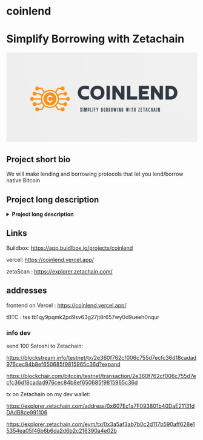 # coinlend

# Simplify Borrowing with Zetachain

![logo](front/public/all.png)

## Project short bio

We will make lending and borrowing protocols that let you lend/borrow native Bitcoin

## Project long description

<details>
<summary><strong>Project long description</strong></summary>

Coinlend is a groundbreaking financial ecosystem designed to revolutionize the way users interact with digital assets by seamlessly bridging the gap between ZetaChain and Bitcoin. Our mission is to simplify borrowing and lending in the world of cryptocurrency, making it accessible to everyone.

In a landscape where blockchain ecosystems often operate in silos, Coinlend acts as a bridge, allowing users to effortlessly transfer their Bitcoin holdings to ZetaChain and tap into the vast array of opportunities it offers. We envision a future where the power of ZetaChain's omnichain capabilities and generic smart contracts can be harnessed by anyone, regardless of their blockchain preferences.

Our lending and borrowing protocols are at the core of Coinlend's innovation. By enabling users to lend and borrow native Bitcoin within the ZetaChain environment, we unlock a new realm of possibilities for both experienced crypto enthusiasts and newcomers alike.

Key features of Coinlend:

- Seamless Asset Transfer: Coinlend simplifies the process of moving Bitcoin to ZetaChain, eliminating the complexities often associated with cross-chain transactions.

- Lending Opportunities: Users can become lenders and earn passive income by providing their Bitcoin assets for lending within the ZetaChain ecosystem.

- Borrowing Convenience: Borrowers gain access to much-needed liquidity by leveraging their assets on ZetaChain as collateral to secure Bitcoin loans.

- User-Friendly Interface: We prioritize user experience, ensuring that both lending and borrowing processes are straightforward and intuitive.

- Security and Trust: Coinlend employs robust security measures to safeguard users' assets and maintain the highest level of trust within the platform.

Coinlend is more than just a financial platform; it's a gateway to the future of blockchain finance. As we continue to develop our prototype and expand our services, we aim to empower users to make the most of the crypto ecosystem, whether they are interested in DeFi, payments, art, games, or other blockchain applications.

Join us on this exciting journey to simplify borrowing with ZetaChain. Together, we'll unlock the potential of a fluid, multi-chain crypto ecosystem, where financial opportunities are truly limitless. Coinlend is not just a project; it's a movement towards a more inclusive and accessible blockchain world.

</details>

## Links

Buildbox: https://app.buidlbox.io/projects/coinlend

vercel: https://coinlend.vercel.app/

zetaScan : https://explorer.zetachain.com/

## addresses

frontend on Vercel : https://coinlend.vercel.app/

tBTC : tss tb1qy9pqmk2pd9sv63g27jt8r657wy0d9ueeh0nqur

### info dev

send 100 Satoshi to Zetachain:

https://blockstream.info/testnet/tx/2e360f762cf006c755d7ecfc36d18cadad976cec84b8ef650685f9815965c36d?expand

https://blockchair.com/bitcoin/testnet/transaction/2e360f762cf006c755d7ecfc36d18cadad976cec84b8ef650685f9815965c36d

tx on Zetachain on my dev wallet:

https://explorer.zetachain.com/address/0x607Ec1a7F093801b40DaE21131dDAdB8ce991106

https://explorer.zetachain.com/evm/tx/0x3a5af3ab7b0c2d117b590aff628e15354ea05f46b6b6da2d6b2c216390a4e02b
